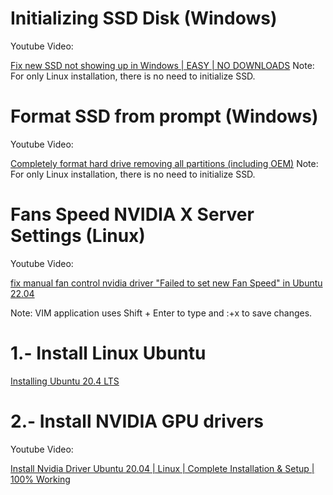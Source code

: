 # Initializing SSD Disk (Windows)

Youtube Video:

[Fix new SSD not showing up in Windows | EASY | NO DOWNLOADS](https://www.youtube.com/watch?v=pu5IbAlw1Nk)
Note: For only Linux installation, there is no need to initialize SSD.


# Format SSD from prompt (Windows)

Youtube Video:

[Completely format hard drive removing all partitions (including OEM)](https://www.youtube.com/watch?v=6lTrZopRtE8)
Note: For only Linux installation, there is no need to initialize SSD.

# Fans Speed NVIDIA X Server Settings (Linux)

Youtube Video:

[fix manual fan control nvidia driver "Failed to set new Fan Speed" in Ubuntu 22.04](https://www.youtube.com/watch?v=A1QJtteOUz4)

Note: VIM application uses Shift + Enter to type and :+x to save changes.

# 1.- Install Linux Ubuntu

[Installing Ubuntu 20.4 LTS](https://www.youtube.com/watch?v=FAknvXs4M1w)

# 2.- Install NVIDIA GPU drivers

Youtube Video:

[Install Nvidia Driver Ubuntu 20.04 | Linux | Complete Installation & Setup | 100% Working](https://www.youtube.com/watch?v=FAknvXs4M1w)







